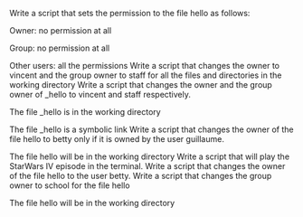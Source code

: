 Write a script that sets the permission to the file hello as follows:



Owner: no permission at all

Group: no permission at all

Other users: all the permissions 
Write a script that changes the owner to vincent and the group owner to staff for all the files and directories in the working directory
Write a script that changes the owner and the group owner of _hello to vincent and staff respectively.



The file _hello is in the working directory

The file _hello is a symbolic link
Write a script that changes the owner of the file hello to betty only if it is owned by the user guillaume.



The file hello will be in the working directory
Write a script that will play the StarWars IV episode in the terminal.
Write a script that changes the owner of the file hello to the user betty.
Write a script that changes the group owner to school for the file hello



The file hello will be in the working directory
